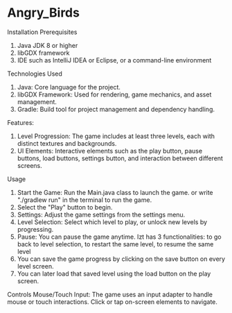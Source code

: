 # Angry_Birds

Installation
Prerequisites
1. Java JDK 8 or higher
2. libGDX framework
3. IDE such as IntelliJ IDEA or Eclipse, or a command-line environment

Technologies Used
1. Java: Core language for the project.
2. libGDX Framework: Used for rendering, game mechanics, and asset management.
3. Gradle: Build tool for project management and dependency handling.

Features:
1. Level Progression: The game includes at least three levels, each with distinct textures and backgrounds.
2. UI Elements: Interactive elements such as the play button, pause buttons, load buttons, settings button,
    and interaction between different screens.

Usage
1. Start the Game: Run the Main.java class to launch the game.
   or write "./gradlew run" in the terminal to run the game.
2. Select the "Play" button to begin.
3. Settings: Adjust the game settings from the settings menu.
4. Level Selection: Select which level to play, or unlock new levels by progressing.
5. Pause: You can pause the game anytime. Izt has 3 functionalities: to go back to level selection,
                                                                     to restart the same level,
                                                                     to resume the same level
6. You can save the game progress by clicking on the save button on every level screen.
7. You can later load that saved level using the load button on the play screen.

Controls
Mouse/Touch Input: The game uses an input adapter to handle mouse or touch interactions. 
Click or tap on-screen elements to navigate.


